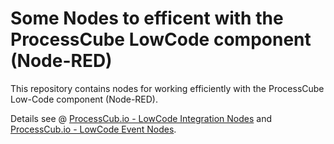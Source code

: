 # Some Nodes to efficent with the ProcessCube LowCode component (Node-RED)

This repository contains nodes for working efficiently with the ProcessCube Low-Code component (Node-RED).

Details see @ [ProcessCub.io - LowCode Integration Nodes](https://processcube.io/docs/node-red/integration-nodes) and [ProcessCub.io - LowCode Event Nodes](https://processcube.io/docs/node-red/event-nodes).
